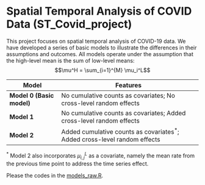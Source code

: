 # Spatial Temporal Analysis of COVID Data (ST_Covid_project)

This project focuses on spatial temporal analysis of COVID-19 data. We have developed a series of basic models to illustrate the differences in their assumptions and outcomes. All models operate under the assumption that the high-level mean is the sum of low-level means: 
$$\mu^H = \sum_{i=1}^{M} \mu_i^L$$

| Model | Features |
| ------------ | ------------ |
| **Model 0 (Basic model)** | No cumulative counts as covariates; No cross-level random effects |
| **Model 1** | No cumulative counts as covariates; Added cross-level random effects |
| **Model 2** | Added cumulative counts as covariates${}^*$; Added cross-level random effects |

${^*}$ Model 2 also incorporates $\mu_{i,j}^L$ as a covariate, namely the mean rate from the previous time point to address the time series effect.

Please the codes in the [models_raw.R](https://github.com/Sijianf/ST_Covid_project/blob/main/models_raw.R).
